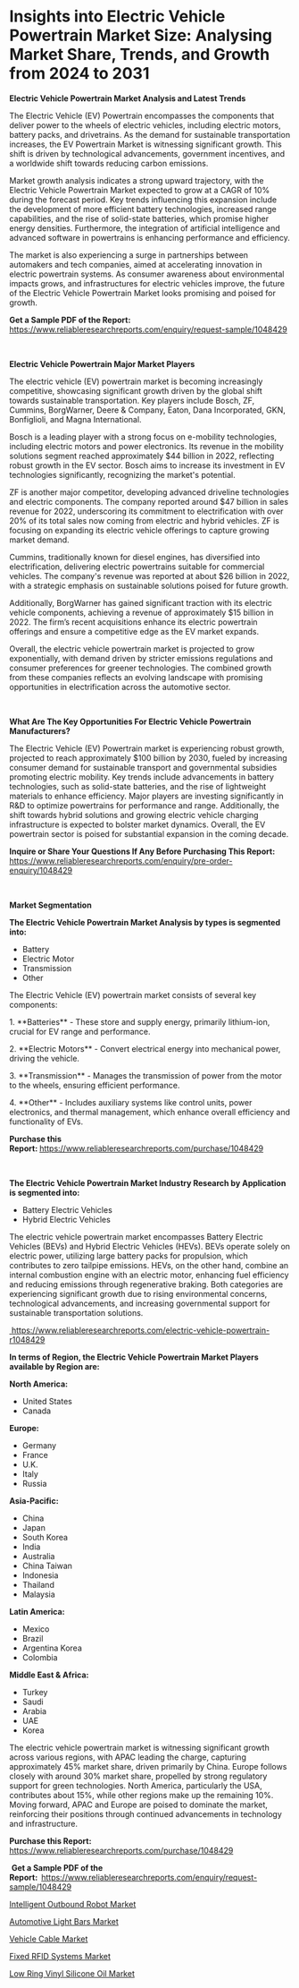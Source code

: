 <p><h1>Insights into Electric Vehicle Powertrain Market Size: Analysing Market Share, Trends, and Growth from 2024 to 2031</h1></p><p><strong>Electric Vehicle Powertrain Market Analysis and Latest Trends</strong></p>
<p><p>The Electric Vehicle (EV) Powertrain encompasses the components that deliver power to the wheels of electric vehicles, including electric motors, battery packs, and drivetrains. As the demand for sustainable transportation increases, the EV Powertrain Market is witnessing significant growth. This shift is driven by technological advancements, government incentives, and a worldwide shift towards reducing carbon emissions. </p><p>Market growth analysis indicates a strong upward trajectory, with the Electric Vehicle Powertrain Market expected to grow at a CAGR of 10% during the forecast period. Key trends influencing this expansion include the development of more efficient battery technologies, increased range capabilities, and the rise of solid-state batteries, which promise higher energy densities. Furthermore, the integration of artificial intelligence and advanced software in powertrains is enhancing performance and efficiency. </p><p>The market is also experiencing a surge in partnerships between automakers and tech companies, aimed at accelerating innovation in electric powertrain systems. As consumer awareness about environmental impacts grows, and infrastructures for electric vehicles improve, the future of the Electric Vehicle Powertrain Market looks promising and poised for growth.</p></p>
<p><strong>Get a Sample PDF of the Report:&nbsp;</strong> <a href="https://www.reliableresearchreports.com/enquiry/request-sample/1048429?utm_campaign=117&utm_medium=2&utm_source=Github&utm_content=ia&utm_term=01112024&utm_id=electric-vehicle-powertrain">https://www.reliableresearchreports.com/enquiry/request-sample/1048429</a></p>
<p>&nbsp;</p>
<p><strong>Electric Vehicle Powertrain Major Market Players</strong></p>
<p><p>The electric vehicle (EV) powertrain market is becoming increasingly competitive, showcasing significant growth driven by the global shift towards sustainable transportation. Key players include Bosch, ZF, Cummins, BorgWarner, Deere & Company, Eaton, Dana Incorporated, GKN, Bonfiglioli, and Magna International.</p><p>Bosch is a leading player with a strong focus on e-mobility technologies, including electric motors and power electronics. Its revenue in the mobility solutions segment reached approximately $44 billion in 2022, reflecting robust growth in the EV sector. Bosch aims to increase its investment in EV technologies significantly, recognizing the market's potential.</p><p>ZF is another major competitor, developing advanced driveline technologies and electric components. The company reported around $47 billion in sales revenue for 2022, underscoring its commitment to electrification with over 20% of its total sales now coming from electric and hybrid vehicles. ZF is focusing on expanding its electric vehicle offerings to capture growing market demand.</p><p>Cummins, traditionally known for diesel engines, has diversified into electrification, delivering electric powertrains suitable for commercial vehicles. The company's revenue was reported at about $26 billion in 2022, with a strategic emphasis on sustainable solutions poised for future growth.</p><p>Additionally, BorgWarner has gained significant traction with its electric vehicle components, achieving a revenue of approximately $15 billion in 2022. The firm’s recent acquisitions enhance its electric powertrain offerings and ensure a competitive edge as the EV market expands.</p><p>Overall, the electric vehicle powertrain market is projected to grow exponentially, with demand driven by stricter emissions regulations and consumer preferences for greener technologies. The combined growth from these companies reflects an evolving landscape with promising opportunities in electrification across the automotive sector.</p></p>
<p>&nbsp;</p>
<p><strong>What Are The Key Opportunities For Electric Vehicle Powertrain Manufacturers?</strong></p>
<p><p>The Electric Vehicle (EV) Powertrain market is experiencing robust growth, projected to reach approximately $100 billion by 2030, fueled by increasing consumer demand for sustainable transport and governmental subsidies promoting electric mobility. Key trends include advancements in battery technologies, such as solid-state batteries, and the rise of lightweight materials to enhance efficiency. Major players are investing significantly in R&D to optimize powertrains for performance and range. Additionally, the shift towards hybrid solutions and growing electric vehicle charging infrastructure is expected to bolster market dynamics. Overall, the EV powertrain sector is poised for substantial expansion in the coming decade.</p></p>
<p><strong>Inquire or Share Your Questions If Any Before Purchasing This Report:</strong> <a href="https://www.reliableresearchreports.com/enquiry/pre-order-enquiry/1048429?utm_campaign=117&utm_medium=2&utm_source=Github&utm_content=ia&utm_term=01112024&utm_id=electric-vehicle-powertrain">https://www.reliableresearchreports.com/enquiry/pre-order-enquiry/1048429</a></p>
<p>&nbsp;</p>
<p><strong>Market Segmentation</strong></p>
<p><strong>The Electric Vehicle Powertrain Market Analysis by types is segmented into:</strong></p>
<p><ul><li>Battery</li><li>Electric Motor</li><li>Transmission</li><li>Other</li></ul></p>
<p><p>The Electric Vehicle (EV) powertrain market consists of several key components: </p><p>1. **Batteries** - These store and supply energy, primarily lithium-ion, crucial for EV range and performance.</p><p>2. **Electric Motors** - Convert electrical energy into mechanical power, driving the vehicle.</p><p>3. **Transmission** - Manages the transmission of power from the motor to the wheels, ensuring efficient performance.</p><p>4. **Other** - Includes auxiliary systems like control units, power electronics, and thermal management, which enhance overall efficiency and functionality of EVs.</p></p>
<p><strong>Purchase this Report:&nbsp;</strong><a href="https://www.reliableresearchreports.com/purchase/1048429?utm_campaign=117&utm_medium=2&utm_source=Github&utm_content=ia&utm_term=01112024&utm_id=electric-vehicle-powertrain">https://www.reliableresearchreports.com/purchase/1048429</a></p>
<p>&nbsp;</p>
<p><strong>The Electric Vehicle Powertrain Market Industry Research by Application is segmented into:</strong></p>
<p><ul><li>Battery Electric Vehicles</li><li>Hybrid Electric Vehicles</li></ul></p>
<p><p>The electric vehicle powertrain market encompasses Battery Electric Vehicles (BEVs) and Hybrid Electric Vehicles (HEVs). BEVs operate solely on electric power, utilizing large battery packs for propulsion, which contributes to zero tailpipe emissions. HEVs, on the other hand, combine an internal combustion engine with an electric motor, enhancing fuel efficiency and reducing emissions through regenerative braking. Both categories are experiencing significant growth due to rising environmental concerns, technological advancements, and increasing governmental support for sustainable transportation solutions.</p></p>
<p><a href="https://www.reliableresearchreports.com/electric-vehicle-powertrain-r1048429?utm_campaign=117&utm_medium=2&utm_source=Github&utm_content=ia&utm_term=01112024&utm_id=electric-vehicle-powertrain">&nbsp;https://www.reliableresearchreports.com/electric-vehicle-powertrain-r1048429</a></p>
<p><strong>In terms of Region, the Electric Vehicle Powertrain Market Players available by Region are:</strong></p>
<p>
    <p> <strong> North America: </strong>
        <ul>
            <li>United States</li>
            <li>Canada</li>
        </ul>
        </p> 
    <p> <strong> Europe: </strong>
        <ul>
            <li>Germany</li>
            <li>France</li>
            <li>U.K.</li>
            <li>Italy</li>
            <li>Russia</li>
        </ul>
        </p> 
    <p> <strong> Asia-Pacific: </strong>
        <ul>
            <li>China</li>
            <li>Japan</li>
            <li>South Korea</li>
            <li>India</li>
            <li>Australia</li>
            <li>China Taiwan</li>
            <li>Indonesia</li>
            <li>Thailand</li>
            <li>Malaysia</li>
        </ul>
        </p> 
    <p> <strong> Latin America: </strong>
        <ul>
            <li>Mexico</li>
            <li>Brazil</li>
            <li>Argentina Korea</li>
            <li>Colombia</li>
        </ul>
        </p> 
    <p> <strong> Middle East & Africa: </strong>
        <ul>
            <li>Turkey</li>
            <li>Saudi</li>
            <li>Arabia</li>
            <li>UAE</li>
            <li>Korea</li>
        </ul>
    </p>
    </p>
<p><p>The electric vehicle powertrain market is witnessing significant growth across various regions, with APAC leading the charge, capturing approximately 45% market share, driven primarily by China. Europe follows closely with around 30% market share, propelled by strong regulatory support for green technologies. North America, particularly the USA, contributes about 15%, while other regions make up the remaining 10%. Moving forward, APAC and Europe are poised to dominate the market, reinforcing their positions through continued advancements in technology and infrastructure.</p></p>
<p><strong>Purchase this Report: </strong><a href="https://www.reliableresearchreports.com/purchase/1048429?utm_campaign=117&utm_medium=2&utm_source=Github&utm_content=ia&utm_term=01112024&utm_id=electric-vehicle-powertrain">https://www.reliableresearchreports.com/purchase/1048429</a></p>
<p>&nbsp;<strong>Get a Sample PDF of the Report:&nbsp;&nbsp;</strong><a href="https://www.reliableresearchreports.com/enquiry/request-sample/1048429?utm_campaign=117&utm_medium=2&utm_source=Github&utm_content=ia&utm_term=01112024&utm_id=electric-vehicle-powertrain">https://www.reliableresearchreports.com/enquiry/request-sample/1048429</a></p>
<p><strong></strong></p>
<p><p><a href="https://www.linkedin.com/pulse/strategic-forecast-intelligent-outbound-robot-market-growth-gkace?utm_campaign=117&utm_medium=2&utm_source=Github&utm_content=ia&utm_term=01112024&utm_id=electric-vehicle-powertrain">Intelligent Outbound Robot Market</a></p><p><a href="https://github.com/Alanbrewer218/Market-Research-Report-List-1/blob/main/automotive-light-bars-market.md?utm_campaign=117&utm_medium=2&utm_source=Github&utm_content=ia&utm_term=01112024&utm_id=electric-vehicle-powertrain">Automotive Light Bars Market</a></p><p><a href="https://github.com/fannklhimesu/Market-Research-Report-List-1/blob/main/vehicle-cable-market.md?utm_campaign=117&utm_medium=2&utm_source=Github&utm_content=ia&utm_term=01112024&utm_id=electric-vehicle-powertrain">Vehicle Cable Market</a></p><p><a href="https://issuu.com/reportprime-2/docs/fixed-rfid-systems-market-size-2030_4651f93e6f3ad0?utm_campaign=117&utm_medium=2&utm_source=Github&utm_content=ia&utm_term=01112024&utm_id=electric-vehicle-powertrain">Fixed RFID Systems Market</a></p><p><a href="https://www.linkedin.com/pulse/decoding-low-ring-vinyl-silicone-oil-industry-dynamics-t207e?utm_campaign=117&utm_medium=2&utm_source=Github&utm_content=ia&utm_term=01112024&utm_id=electric-vehicle-powertrain">Low Ring Vinyl Silicone Oil Market</a></p></p>